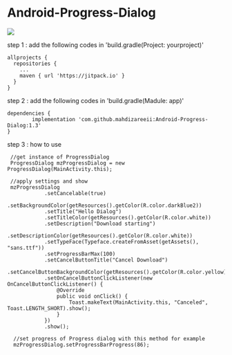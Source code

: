 # Android-Progress-Dialog
[![](https://jitpack.io/v/mahdizareeii/Android-Progress-Dialog.svg)](https://jitpack.io/#mahdizareeii/Android-Progress-Dialog)

step 1 : add the following codes in 'build.gradle(Project: yourproject)'

    allprojects {
      repositories {
        ...
        maven { url 'https://jitpack.io' }
      }
    }
    
step 2 : add the following codes in 'build.gradle(Madule: app)'

    dependencies {
            implementation 'com.github.mahdizareeii:Android-Progress-Dialog:1.3'
    }
    

step 3 : how to use
     
     //get instance of ProgressDialog 
     ProgressDialog mzProgressDialog = new ProgressDialog(MainActivity.this);

     //apply settings and show
     mzProgressDialog
                .setCancelable(true)
                .setBackgroundColor(getResources().getColor(R.color.darkBlue2))
                .setTitle("Hello Dialog")
                .setTitleColor(getResources().getColor(R.color.white))
                .setDescription("Download starting")
                .setDescriptionColor(getResources().getColor(R.color.white))
                .setTypeFace(Typeface.createFromAsset(getAssets(), "sans.ttf"))
                .setProgressBarMax(100)
                .setCancelButtonTitle("Cancel Download")
                .setCancelButtonBackgroundColor(getResources().getColor(R.color.yellow))
                .setOnCancelButtonClickListener(new OnCancelButtonClickListener() {
                    @Override
                    public void onClick() {
                        Toast.makeText(MainActivity.this, "Canceled", Toast.LENGTH_SHORT).show();
                    }
                })
                .show();
                
      //set progress of Progress dialog with this method for example
      mzProgressDialog.setProgressBarProgress(86);
